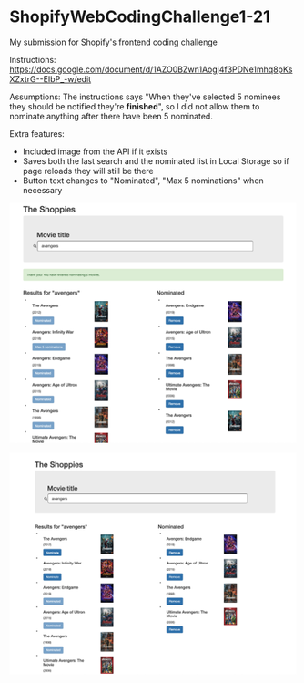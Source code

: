 # ShopifyWebCodingChallenge1-21

My submission for Shopify's frontend coding challenge

Instructions: https://docs.google.com/document/d/1AZO0BZwn1Aogj4f3PDNe1mhq8pKsXZxtrG--EIbP_-w/edit

Assumptions: The instructions says "When they've selected 5 nominees they should be notified they're **finished**", so I did not allow them to nominate anything after there have been 5 nominated.

Extra features:
- Included image from the API if it exists
- Saves both the last search and the nominated list in Local Storage so if page reloads they will still be there
- Button text changes to "Nominated", "Max 5 nominations" when necessary

![Screenshot with 5 nominations](https://raw.githubusercontent.com/cindy-wang328/ShopifyWebCodingChallenge1-21/main/5_nominations_screenshot.png)

![Screenshot with 4 nominations](https://raw.githubusercontent.com/cindy-wang328/ShopifyWebCodingChallenge1-21/main/no_banner_screenshot.png)

